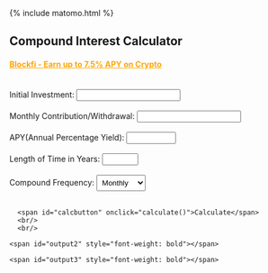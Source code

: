 {% include matomo.html %}
<div class="calculator">
    <h2>Compound Interest Calculator</h2>
    <h4><a href="https://blockfi.mxuy67.net/Q7rqA" target="_'blank'" style="color: #ffa500 !important;">Blockfi - Earn up to 7.5% APY on Crypto</a></h4>
    <br/>
    <label>Initial Investment:</label>
    <input id="capital" type="number" oninput="javascript: if (this.value.length > this.maxLength) this.value = this.value.slice(0, this.maxLength);" maxlength = "128" onkeypress= "return isNumberKey(event)">
    <br/>
    <br/>
    <label>Monthly Contribution/Withdrawal:</label>
    <input id="contribution" type="number" oninput="javascript: if (this.value.length > this.maxLength) this.value = this.value.slice(0, this.maxLength);" maxlength = "128" onkeypress= "return allowNegativeNumber(event)">
    <br/>
    <br/>
    <label>APY(Annual Percentage Yield):</label>
    <input type="number" min="0" max="100" step="0.01" id="myPercent" oninput="javascript: if (this.value.length > this.maxLength) this.value = this.value.slice(0, this.maxLength);" maxlength = "128" onkeypress= "return isNumberKey(event)"/>
    <br/>
    <br/>
    <label>Length of Time in Years:</label>
    <input type="number" min="0" max="100" step="1" id="lengthoftime" oninput="javascript: if (this.value.length > this.maxLength) this.value = this.value.slice(0, this.maxLength);" maxlength = "128" onkeypress= "return isNumberKey(event)"/><span></span>
     <br/>
     <br/>
    <label for="compound">Compound Frequency:</label>
<select name="compound" id="compound" form="compoundform" style="padding: 5px;">
  <option value="weekly">Weekly</option>
  <option selected value="monthly">Monthly</option>
  <option value="quarterly">Quarterly</option>
  <option value="yearly">Yearly</option>
</select>
<br/>
<br/>



      <span id="calcbutton" onclick="calculate()">Calculate</span>
      <br/>
      <br/>
<div class="result">
    <span id="output" style="font-weight: bold"></span>

    <span id="output2" style="font-weight: bold"></span>

    <span id="output3" style="font-weight: bold"></span>
</div>
  </div>
